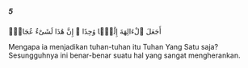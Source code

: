 ##### 5

<span class="ayah">أَجَعَلَ ٱلْءَالِهَةَ إِلَٰهًۭا وَٰحِدًا ۖ إِنَّ هَٰذَا لَشَىْءٌ عُجَابٌۭ</span>

<span class="ayah_translation">Mengapa ia menjadikan tuhan-tuhan itu Tuhan Yang Satu saja? Sesungguhnya ini benar-benar suatu hal yang sangat mengherankan.</span>
